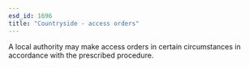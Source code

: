 ```yaml
---
esd_id: 1696
title: "Countryside - access orders"
---
```


A local authority may make access orders in certain circumstances in accordance with the prescribed procedure.

